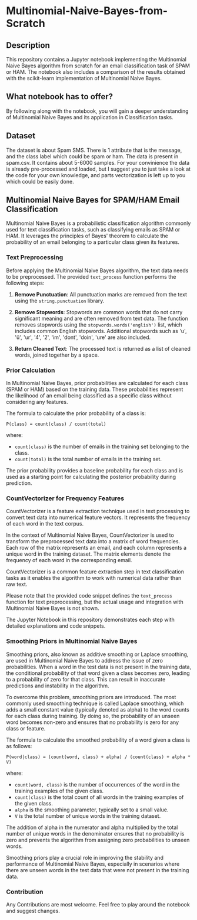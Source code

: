 # Multinomial-Naive-Bayes-from-Scratch

## Description

This repository contains a Jupyter notebook implementing the Multinomial Naive Bayes algorithm from scratch for an email classification task of SPAM or HAM. The notebook also includes a comparison of the results obtained with the scikit-learn implementation of Multinomial Naive Bayes.

## What notebook has to offer?

By following along with the notebook, you will gain a deeper understanding of Multinomial Naive Bayes and its application in Classification tasks.


## Dataset

The dataset is about Spam SMS. There is 1 attribute that is the message, and the class label which could be spam or ham. The data is present in spam.csv. It contains about 5-6000 samples. For your convinience the data is already pre-processed and loaded, but I suggest you to just take a look at the code for your own knowledge, and parts vectorization is left up to you which could be easily done.

## Multinomial Naive Bayes for SPAM/HAM Email Classification

Multinomial Naive Bayes is a probabilistic classification algorithm commonly used for text classification tasks, such as classifying emails as SPAM or HAM. It leverages the principles of Bayes' theorem to calculate the probability of an email belonging to a particular class given its features.

### Text Preprocessing

Before applying the Multinomial Naive Bayes algorithm, the text data needs to be preprocessed. The provided `text_process` function performs the following steps:

1. **Remove Punctuation**: All punctuation marks are removed from the text using the `string.punctuation` library.

2. **Remove Stopwords**: Stopwords are common words that do not carry significant meaning and are often removed from text data. The function removes stopwords using the `stopwords.words('english')` list, which includes common English stopwords. Additional stopwords such as 'u', 'ü', 'ur', '4', '2', 'im', 'dont', 'doin', 'ure' are also included.

3. **Return Cleaned Text**: The processed text is returned as a list of cleaned words, joined together by a space.

### Prior Calculation

In Multinomial Naive Bayes, prior probabilities are calculated for each class (SPAM or HAM) based on the training data. These probabilities represent the likelihood of an email being classified as a specific class without considering any features.

The formula to calculate the prior probability of a class is:

`P(class) = count(class) / count(total)`


where:
- `count(class)` is the number of emails in the training set belonging to the class.
- `count(total)` is the total number of emails in the training set.

The prior probability provides a baseline probability for each class and is used as a starting point for calculating the posterior probability during prediction.

### CountVectorizer for Frequency Features

CountVectorizer is a feature extraction technique used in text processing to convert text data into numerical feature vectors. It represents the frequency of each word in the text corpus.

In the context of Multinomial Naive Bayes, CountVectorizer is used to transform the preprocessed text data into a matrix of word frequencies. Each row of the matrix represents an email, and each column represents a unique word in the training dataset. The matrix elements denote the frequency of each word in the corresponding email.

CountVectorizer is a common feature extraction step in text classification tasks as it enables the algorithm to work with numerical data rather than raw text.

Please note that the provided code snippet defines the `text_process` function for text preprocessing, but the actual usage and integration with Multinomial Naive Bayes is not shown.

The Jupyter Notebook in this repository demonstrates each step with detailed explanations and code snippets.

### Smoothing Priors in Multinomial Naive Bayes

Smoothing priors, also known as additive smoothing or Laplace smoothing, are used in Multinomial Naive Bayes to address the issue of zero probabilities. When a word in the test data is not present in the training data, the conditional probability of that word given a class becomes zero, leading to a probability of zero for that class. This can result in inaccurate predictions and instability in the algorithm.

To overcome this problem, smoothing priors are introduced. The most commonly used smoothing technique is called Laplace smoothing, which adds a small constant value (typically denoted as alpha) to the word counts for each class during training. By doing so, the probability of an unseen word becomes non-zero and ensures that no probability is zero for any class or feature.

The formula to calculate the smoothed probability of a word given a class is as follows:

`P(word|class) = (count(word, class) + alpha) / (count(class) + alpha * V)`


where:
- `count(word, class)` is the number of occurrences of the word in the training examples of the given class.
- `count(class)` is the total count of all words in the training examples of the given class.
- `alpha` is the smoothing parameter, typically set to a small value.
- `V` is the total number of unique words in the training dataset.

The addition of alpha in the numerator and alpha multiplied by the total number of unique words in the denominator ensures that no probability is zero and prevents the algorithm from assigning zero probabilities to unseen words.

Smoothing priors play a crucial role in improving the stability and performance of Multinomial Naive Bayes, especially in scenarios where there are unseen words in the test data that were not present in the training data.


### Contribution

Any Contributions are most welcome. Feel free to play around the notebook and suggest changes.


